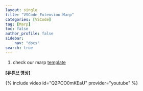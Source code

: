 ```yaml
---
layout: single
title: "VSCode Extension Marp"
categories: [VSCode]
tag: [Marp]
toc: false
author_profile: false
sidebar:
    nav: "docs"
search: true
---
```


1. check our marp [template](../../assets/files/marp.html)

**[유튜브 영상]**

{% include video id="Q2PCO0mKEaU" provider="youtube" %}